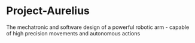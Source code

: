 # Project-Aurelius
The mechatronic and software design of a powerful robotic arm - capable of high precision movements and autonomous actions

